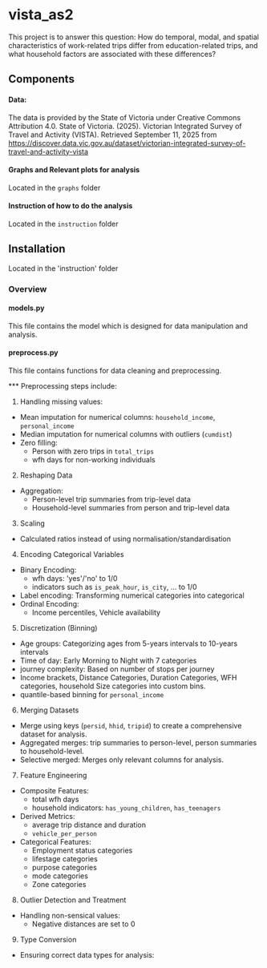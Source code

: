 # vista_as2

This project is to answer this question: How do temporal, modal, and spatial characteristics of work-related trips differ from education-related trips, and what household factors are associated with these differences?

## Components  
#### Data: 
The data is provided by the State of Victoria under Creative Commons Attribution 4.0.
State of Victoria. (2025). Victorian Integrated Survey of Travel and Activity (VISTA). Retrieved September 11, 2025 from https://discover.data.vic.gov.au/dataset/victorian-integrated-survey-of-travel-and-activity-vista

#### Graphs and Relevant plots for analysis
Located in the `graphs` folder
#### Instruction of how to do the analysis
Located in the `instruction` folder
## Installation
Located in the 'instruction' folder

### Overview
#### models.py
This file contains the model which is designed for data manipulation and analysis.
#### preprocess.py
This file contains functions for data cleaning and preprocessing.

*** Preprocessing steps include:
1. Handling missing values: 
- Mean imputation for numerical columns: `household_income`, `personal_income`
- Median imputation for numerical columns with outliers (``cumdist``)
- Zero filling:
    - Person with zero trips in `total_trips`
    - wfh days for non-working individuals
2. Reshaping Data
- Aggregation: 
    - Person-level trip summaries from trip-level data
    - Household-level summaries from person and trip-level data
3. Scaling
- Calculated ratios instead of using normalisation/standardisation
4. Encoding Categorical Variables
- Binary Encoding: 
    - wfh days: 'yes'/'no' to 1/0
    - indicators such as `is_peak_hour`, `is_city`, ... to 1/0
- Label encoding: Transforming numerical categories into categorical
- Ordinal Encoding: 
    - Income percentiles, Vehicle availability
5. Discretization (Binning)
- Age groups: Categorizing ages from 5-years intervals to 10-years intervals
- Time of day: Early Morning to Night with 7 categories
- journey complexity: Based on number of stops per journey
- Income brackets, Distance Categories, Duration Categories, WFH categories, household Size categories into custom bins.
- quantile-based binning for `personal_income`
6. Merging Datasets
- Merge using keys (`persid`, `hhid`, `tripid`) to create a comprehensive dataset for analysis.
- Aggregated merges: trip summaries to person-level, person summaries to household-level.
- Selective merged: Merges only relevant columns for analysis.
7. Feature Engineering
- Composite Features:
    - total wfh days
    - household indicators: `has_young_children`, `has_teenagers`
- Derived Metrics:
    - average trip distance and duration
    - `vehicle_per_person` 
- Categorical Features:
    - Employment status categories
    - lifestage categories
    - purpose categories
    - mode categories
    - Zone categories
8. Outlier Detection and Treatment
- Handling non-sensical values: 
    - Negative distances are set to 0
9. Type Conversion
- Ensuring correct data types for analysis:

